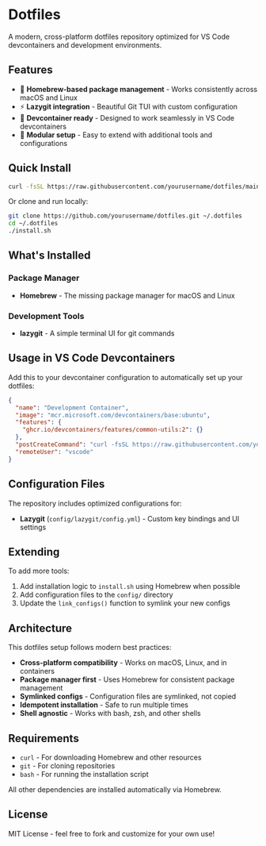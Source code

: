 # Dotfiles

A modern, cross-platform dotfiles repository optimized for VS Code devcontainers and development environments.

## Features

- 🍺 **Homebrew-based package management** - Works consistently across macOS and Linux
- ⚡ **Lazygit integration** - Beautiful Git TUI with custom configuration
- 🐳 **Devcontainer ready** - Designed to work seamlessly in VS Code devcontainers
- 🔧 **Modular setup** - Easy to extend with additional tools and configurations

## Quick Install

```bash
curl -fsSL https://raw.githubusercontent.com/yourusername/dotfiles/main/install.sh | bash
```

Or clone and run locally:

```bash
git clone https://github.com/yourusername/dotfiles.git ~/.dotfiles
cd ~/.dotfiles
./install.sh
```

## What's Installed

### Package Manager
- **Homebrew** - The missing package manager for macOS and Linux

### Development Tools
- **lazygit** - A simple terminal UI for git commands

## Usage in VS Code Devcontainers

Add this to your devcontainer configuration to automatically set up your dotfiles:

```json
{
  "name": "Development Container",
  "image": "mcr.microsoft.com/devcontainers/base:ubuntu",
  "features": {
    "ghcr.io/devcontainers/features/common-utils:2": {}
  },
  "postCreateCommand": "curl -fsSL https://raw.githubusercontent.com/yourusername/dotfiles/main/install.sh | bash",
  "remoteUser": "vscode"
}
```

## Configuration Files

The repository includes optimized configurations for:

- **Lazygit** (`config/lazygit/config.yml`) - Custom key bindings and UI settings

## Extending

To add more tools:

1. Add installation logic to `install.sh` using Homebrew when possible
2. Add configuration files to the `config/` directory
3. Update the `link_configs()` function to symlink your new configs

## Architecture

This dotfiles setup follows modern best practices:

- **Cross-platform compatibility** - Works on macOS, Linux, and in containers
- **Package manager first** - Uses Homebrew for consistent package management
- **Symlinked configs** - Configuration files are symlinked, not copied
- **Idempotent installation** - Safe to run multiple times
- **Shell agnostic** - Works with bash, zsh, and other shells

## Requirements

- `curl` - For downloading Homebrew and other resources
- `git` - For cloning repositories
- `bash` - For running the installation script

All other dependencies are installed automatically via Homebrew.

## License

MIT License - feel free to fork and customize for your own use!